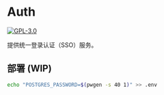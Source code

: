 # Auth

[![GPL-3.0](https://img.shields.io/github/license/auto-novel/auth)](https://github.com/auto-novel/auth#license)

提供统一登录认证（SSO）服务。

## 部署 (WIP)

```bash
echo "POSTGRES_PASSWORD=$(pwgen -s 40 1)" >> .env
```